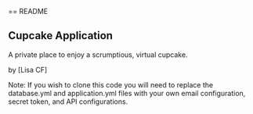 == README

## Cupcake Application
A private place to enjoy a scrumptious, virtual cupcake.

by [Lisa CF]

Note:  If you wish to clone this code you will need to 
replace the database.yml and application.yml files with your own
email configuration, secret token, and API configurations.
